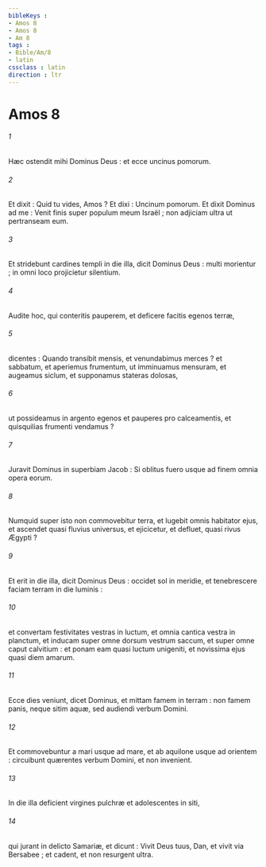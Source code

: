 ```yaml
---
bibleKeys : 
- Amos 8
- Amos 8
- Am 8
tags : 
- Bible/Am/8
- latin
cssclass : latin
direction : ltr
---
```


# Amos 8

###### 1
Hæc ostendit mihi Dominus Deus : et ecce uncinus pomorum.
###### 2
Et dixit : Quid tu vides, Amos ? Et dixi : Uncinum pomorum. Et dixit Dominus ad me : Venit finis super populum meum Israël ; non adjiciam ultra ut pertranseam eum.
###### 3
Et stridebunt cardines templi in die illa, dicit Dominus Deus : multi morientur ; in omni loco projicietur silentium.
###### 4
Audite hoc, qui conteritis pauperem, et deficere facitis egenos terræ,
###### 5
dicentes : Quando transibit mensis, et venundabimus merces ? et sabbatum, et aperiemus frumentum, ut imminuamus mensuram, et augeamus siclum, et supponamus stateras dolosas,
###### 6
ut possideamus in argento egenos et pauperes pro calceamentis, et quisquilias frumenti vendamus ?
###### 7
Juravit Dominus in superbiam Jacob : Si oblitus fuero usque ad finem omnia opera eorum.
###### 8
Numquid super isto non commovebitur terra, et lugebit omnis habitator ejus, et ascendet quasi fluvius universus, et ejicicetur, et defluet, quasi rivus Ægypti ?
###### 9
Et erit in die illa, dicit Dominus Deus : occidet sol in meridie, et tenebrescere faciam terram in die luminis :
###### 10
et convertam festivitates vestras in luctum, et omnia cantica vestra in planctum, et inducam super omne dorsum vestrum saccum, et super omne caput calvitium : et ponam eam quasi luctum unigeniti, et novissima ejus quasi diem amarum.
###### 11
Ecce dies veniunt, dicet Dominus, et mittam famem in terram : non famem panis, neque sitim aquæ, sed audiendi verbum Domini.
###### 12
Et commovebuntur a mari usque ad mare, et ab aquilone usque ad orientem : circuibunt quærentes verbum Domini, et non invenient.
###### 13
In die illa deficient virgines pulchræ et adolescentes in siti,
###### 14
qui jurant in delicto Samariæ, et dicunt : Vivit Deus tuus, Dan, et vivit via Bersabee ; et cadent, et non resurgent ultra.
